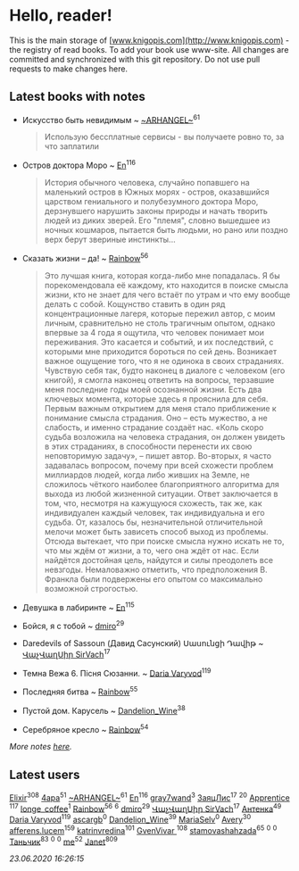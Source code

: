 # Hello, reader!
This is the main storage of [www.knigopis.com](http://www.knigopis.com) - the registry of read books.
To add your book use www-site. All changes are committed and synchronized with this git repository.
Do not use pull requests to make changes here.


## Latest books with notes
* Искусство быть невидимым ~ [~ARHANGEL~](users/642/64251996-vkontakte)<sup>61</sup>
    > Использую бессплатные сервисы - вы получаете ровно то, за что заплатили

* Остров доктора Моро ~ [En](users/333/333646551-vkontakte)<sup>116</sup>
    > История обычного человека, случайно попавшего на маленький остров в Южных морях - остров, оказавшийся царством гениального и полубезумного доктора Моро, дерзнувшего нарушить законы природы и начать творить людей из диких зверей. Его "племя", словно вышедшее из ночных кошмаров, пытается быть людьми, но рано или поздно верх берут звериные инстинкты...

* Сказать жизни – да! ~ [Rainbow](users/109/109787328219839805802-google)<sup>56</sup>
    > Это лучшая книга, которая когда-либо мне попадалась. Я бы порекомендовала её каждому, кто находится в поиске смысла жизни, кто не знает для чего встаёт по утрам и что ему вообще делать с собой. 
    > Кощунство ставить в один ряд концентрационные лагеря, которые пережил автор, с моим личным, сравнительно не столь трагичным опытом, однако впервые за 4 года я ощутила, что человек понимает мои переживания. Это касается и событий, и их последствий, с которыми мне приходится бороться по сей день.
    > Возникает важное ощущение того, что я не одинока в своих страданиях. Чувствую себя так, будто наконец в диалоге с человеком (его книгой), я смогла наконец ответить на вопросы, терзавшие меня последние годы моей осознанной жизни. 
    > Есть два ключевых момента, которые здесь я прояснила для себя. Первым важным открытием для меня стало приближение к понимание смысла страдания. Оно – есть мужество, а не слабость, и именно страдание создаёт нас. «Коль скоро судьба возложила на человека страдания, он должен увидеть в этих страданиях, в способности перенести их свою неповторимую задачу», – пишет автор.
    > Во-вторых, я часто задавалась вопросом, почему при всей схожести проблем миллиардов людей, когда либо живших на Земле, не сложилось чёткого наиболее благоприятного алгоритма для выхода из любой жизненной ситуации. Ответ заключается в том, что, несмотря на кажущуюся схожесть, так же, как индивидуален каждый человек, так индивидуальна и его судьба. От, казалось бы, незначительной отличительной мелочи может быть зависеть способ выход из проблемы. Отсюда вытекает, что при поиске смысла нужно искать не то, что мы ждём от жизни, а то, чего она ждёт от нас. Если найдётся достойная цель, найдутся и силы преодолеть все невзгоды.
    > Немаловажно отметить, что предположения В. Франкла были подвержены его опытом со максимально возможной строгостью.

* Девушка в лабиринте ~ [En](users/333/333646551-vkontakte)<sup>115</sup>

* Бойся, я с тобой ~ [dmiro](users/571/5714115-vkontakte)<sup>29</sup>

* Daredevils of Sassoun (Давид Сасунский)
Սասունցի Դավիթ ~ [ՎաչՎաղՍիր SirVach](users/113/1130000004300166-yandex)<sup>17</sup>

* Темна Вежа 6. Пісня Сюзанни. ~ [Daria Varyvod](users/829/829893410524253-facebook)<sup>119</sup>

* Последняя битва ~ [Rainbow](users/109/109787328219839805802-google)<sup>55</sup>

* Пустой дом. Карусель ~ [Dandelion_Wine](users/586/58602788-vkontakte)<sup>38</sup>

* Серебряное кресло ~ [Rainbow](users/109/109787328219839805802-google)<sup>54</sup>


_More notes [here](latest_books_with_notes.md)._


## Latest users
[Elixir](users/115/115826717712507836033-google)<sup>308</sup> 
[4apa](users/117/117392596378069249667-google)<sup>51</sup> 
[~ARHANGEL~](users/642/64251996-vkontakte)<sup>61</sup> 
[En](users/333/333646551-vkontakte)<sup>116</sup> 
[gray7wand](users/110/110080946273609412257-google)<sup>3</sup> 
[ЗаяцЛис](users/112/112388384595246311466-google)<sup>17</sup> 
[](users/153/1537586159620888-facebook)<sup>20</sup> 
[Apprentice ](users/528/52821952-vkontakte)<sup>117</sup> 
[longe_coffee](users/369/369557556-vkontakte)<sup>1</sup> 
[Rainbow](users/109/109787328219839805802-google)<sup>56</sup> 
[](users/104/104731829794763834502-google)<sup>6</sup> 
[dmiro](users/571/5714115-vkontakte)<sup>29</sup> 
[ՎաչՎաղՍիր SirVach](users/113/1130000004300166-yandex)<sup>17</sup> 
[Антенка](users/118/118158645037334943900-google)<sup>49</sup> 
[Daria Varyvod](users/829/829893410524253-facebook)<sup>119</sup> 
[ascargb](users/101/10125314-vkontakte)<sup>0</sup> 
[Dandelion_Wine](users/586/58602788-vkontakte)<sup>39</sup> 
[MariaSelv](users/111/111954412181372496903-google)<sup>0</sup> 
[Avery](users/567/56734832-yandex)<sup>30</sup> 
[afferens.lucem](users/196/196071655-vkontakte)<sup>159</sup> 
[katrinvredina](users/233/2336755-vkontakte)<sup>101</sup> 
[GvenVivar ](users/158/158266434925901-facebook)<sup>108</sup> 
[stamovashahzada](users/310/310646815-vkontakte)<sup>65</sup> 
[](users/182/18276342038-instagram)<sup>0</sup> 
[](users/102/102300366193989005728-google)<sup>0</sup> 
[Таньчик](users/209/2096581563762610-facebook)<sup>83</sup> 
[](users/831/8317925041-instagram)<sup>0</sup> 
[](users/103/103068578327558685816-google)<sup>0</sup> 
[me](users/381/381417697-yandex)<sup>52</sup> 
[Janet](users/108/108113656204404967440-google)<sup>809</sup> 


_23.06.2020 16:26:15_
